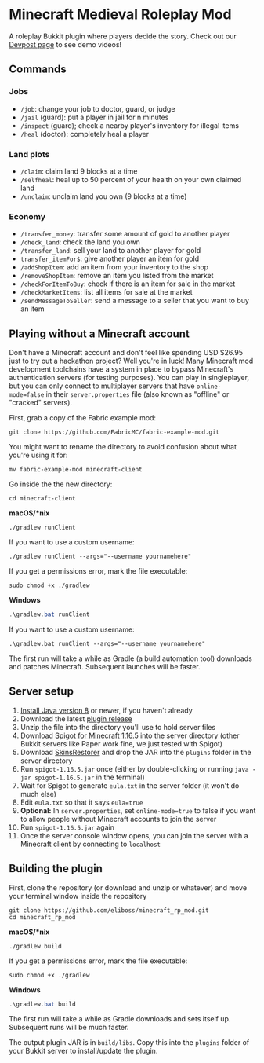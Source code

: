 # Minecraft Medieval Roleplay Mod
A roleplay Bukkit plugin where players decide the story. Check out our [Devpost page](https://devpost.com/software/minecraft-medieval-roleplay-mod) to see demo videos!

##  Commands
###  Jobs
- `/job`: change your job to doctor, guard, or judge
- `/jail` (guard): put a player in jail for n minutes
- `/inspect` (guard); check a nearby player's inventory for illegal items
- `/heal` (doctor): completely heal a player

### Land plots
 - `/claim`: claim land 9 blocks at a time
 - `/selfheal`: heal up to 50 percent of your health on your own claimed land
 - `/unclaim`: unclaim land you own (9 blocks at a time)

### Economy
 - `/transfer_money`: transfer some amount of gold to another player
 - `/check_land`: check the land you own
 - `/transfer_land`: sell your land to another player for gold
 - `transfer_itemFor$`: give another player an item for gold
 - `/addShopItem`: add an item from your inventory to the shop
 - `/removeShopItem`: remove an item you listed from the market
 - `/checkForItemToBuy`: check if there is an item for sale in the market
 - `/checkMarketItems`: list all items for sale at the market
 - `/sendMessageToSeller`: send a message to a seller that you want to buy an item

## Playing without a Minecraft account
Don't have a Minecraft account and don't feel like spending USD $26.95 just to try out a hackathon project? Well you're in luck! Many Minecraft mod development toolchains have a system in place to bypass Minecraft's authentication servers (for testing purposes). You can play in singleplayer, but you can only connect to multiplayer servers that have `online-mode=false` in their `server.properties` file (also known as "offline" or "cracked" servers).

First, grab a copy of the Fabric example mod:
```shell
git clone https://github.com/FabricMC/fabric-example-mod.git
```

You might want to rename the directory to avoid confusion about what you're using it for:
```shell
mv fabric-example-mod minecraft-client
```

Go inside the the new directory:
```shell
cd minecraft-client
```

**macOS/\*nix**
```shell
./gradlew runClient
```
If you want to use a custom username:
```shell
./gradlew runClient --args="--username yournamehere"
```
If you get a permissions error, mark the file executable:
```shell
sudo chmod +x ./gradlew
```

**Windows**
```powershell
.\gradlew.bat runClient
```

If you want to use a custom username:
```shell
.\gradlew.bat runClient --args="--username yournamehere"
```

The first run will take a while as Gradle (a build automation tool) downloads and patches Minecraft. Subsequent launches will be faster.

## Server setup
1. [Install Java version 8](https://www.java.com/en/download/) or newer, if you haven't already
1. Download the latest [plugin release](https://github.com/eliboss/minecraft_rp_mod/releases)
1. Unzip the file into the directory you'll use to hold server files
1. Download [Spigot for Minecraft 1.16.5](https://getbukkit.org/download/spigot) into the server directory (other Bukkit servers like Paper work fine, we just tested with Spigot)
1. Download [SkinsRestorer](https://github.com/SkinsRestorer/SkinsRestorerX/releases) and drop the JAR into the `plugins` folder in the server directory
1. Run `spigot-1.16.5.jar` once (either by double-clicking or running `java -jar spigot-1.16.5.jar` in the terminal)
1. Wait for Spigot to generate `eula.txt` in the server folder (it won't do much else)
1. Edit `eula.txt` so that it says `eula=true`  
1. **Optional:** In `server.properties`, set `online-mode=true` to false if you want to allow people without Minecraft accounts to join the server
1. Run `spigot-1.16.5.jar` again
1. Once the server console window opens, you can join the server with a Minecraft client by connecting to `localhost`

## Building the plugin
First, clone the repository (or download and unzip or whatever) and move your terminal window inside the repository
```shell
git clone https://github.com/eliboss/minecraft_rp_mod.git
cd minecraft_rp_mod
```

**macOS/\*nix**
```shell
./gradlew build
```
If you get a permissions error, mark the file executable:
```shell
sudo chmod +x ./gradlew
```

**Windows**
```powershell
.\gradlew.bat build
```

The first run will take a while as Gradle downloads and sets itself up. Subsequent runs will be much faster.

The output plugin JAR is in `build/libs`. Copy this into the `plugins` folder of your Bukkit server to install/update the plugin.
